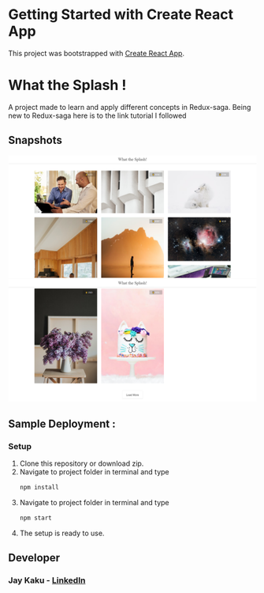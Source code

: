 # Getting Started with Create React App

This project was bootstrapped with [Create React App](https://github.com/facebook/create-react-app).

# What the Splash !

A project made to learn and apply different concepts in Redux-saga. Being new to Redux-saga here is to the link tutorial I followed

## Snapshots

![ss1](public/what_the_splash_1.png)
![ss2](public/what_the_splash_2.png)

## Sample Deployment :

### Setup

1. Clone this repository or download zip.
2. Navigate to project folder in terminal and type
   ```bash
   npm install
   ```
3. Navigate to project folder in terminal and type
   ```bash
   npm start
   ```
4. The setup is ready to use.

## Developer

### Jay Kaku - [LinkedIn](https://www.linkedin.com/in/jay-kaku-a33382191/)
